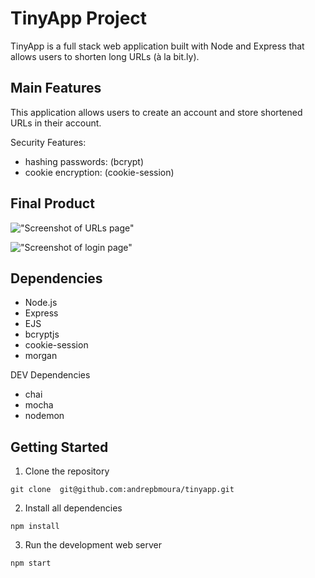 # TinyApp Project

TinyApp is a full stack web application built with Node and Express that allows users to shorten long URLs (à la bit.ly).

## Main Features

This application allows users to create an account and store shortened URLs in their account.

Security Features:

- hashing passwords: (bcrypt)
- cookie encryption: (cookie-session)

## Final Product

!["Screenshot of URLs page"](https://user-images.githubusercontent.com/63623777/212494118-51c46c99-ef30-4106-bdf1-592acdcd6363.jpeg)


!["Screenshot of login page"](https://user-images.githubusercontent.com/63623777/212494010-954fa06f-4697-4f10-9205-a41d5a661470.jpeg)

## Dependencies

- Node.js
- Express
- EJS
- bcryptjs
- cookie-session
- morgan

DEV Dependencies

- chai
- mocha
- nodemon

## Getting Started

1.  Clone the repository

```git clone  git@github.com:andrepbmoura/tinyapp.git```

2.  Install all dependencies

````npm install````

3.  Run the development web server 

```npm start```

